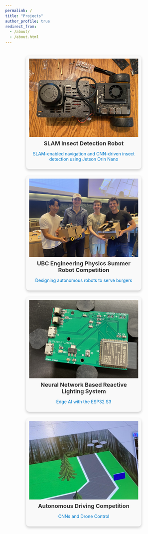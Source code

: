 ```yaml
---
permalink: /
title: "Projects"
author_profile: true
redirect_from: 
  - /about/
  - /about.html
---
```


<div class="masonry">
  <div class="project">
    <div class="image-container">
      <img src="/images/jetso.jpg" alt="Project 1" class="static-image">
      <img src="/images/WIP.jpg" alt="Project 1 GIF" class="hover-image">
    </div>
    <h3> SLAM Insect Detection Robot </h3>
    <p> <a href="/projects/project1/">SLAM-enabled navigation and CNN-driven insect detection using Jetson Orin Nano</a></p>
  </div>
  <div class="project">
    <div class="image-container">
      <img src="/images/buger.jpg" alt="Project 2" class="static-image">
      <img src="/images/burgergif.gif" alt="Project 2 GIF" class="hover-image">
    </div>
    <h3>UBC Engineering Physics Summer Robot Competition </h3>
    <p> <a href="/projects/project2/">Designing autonomous robots to serve burgers</a></p>
  </div>
  <div class="project">
    <div class="image-container">
      <img src="/images/nn4.JPG" alt="Project 3" class="static-image">
      <img src="/images/realgif.gif" alt="Project 3 GIF" class="hover-image">
    </div>
    <h3>Neural Network Based Reactive Lighting System</h3>
    <p> <a href="/projects/project3/"> Edge AI with the ESP32 S3 </a></p>
  </div>
  <div class="project">
    <div class="image-container">
      <img src="/images/dronepic.jpg" alt="Project 4" class="static-image">
      <img src="/files/fkll.gif" alt="Project 4 GIF" class="hover-image">
    </div>
    <h3>Autonomous Driving Competition</h3>
    <p> <a href="/projects/project4/">CNNs and Drone Control</a></p>
  </div>
</div>

<style>
/* Masonry Layout */
.masonry {
  display: flex;
  flex-wrap: wrap;
  gap: 20px;
  justify-content: center;
  padding: 20px;
}

/* Individual Project */
.project {
  position: relative;
  width: 350px; /* Adjust for square layout */
  border-radius: 10px;
  overflow: hidden;
  text-align: center;
  background-color: #f9f9f9;
  padding: 10px;
  box-shadow: 0 4px 8px rgba(0, 0, 0, 0.2);
}

/* Image Container */
.image-container {
  position: relative;
  width: 100%;
  height: 250px; /* Enforce square layout */
  overflow: hidden;
}

.image-container img {
  width: 100%;
  height: 100%;
  object-fit: cover;
  transition: opacity 0.3s ease, transform 0.3s ease;
}

/* Show Static Image by Default */
.static-image {
  position: absolute;
  top: 0;
  left: 0;
  z-index: 1;
  opacity: 1;
}

/* Hide Hover Image by Default */
.hover-image {
  position: absolute;
  top: 0;
  left: 0;
  z-index: 2;
  opacity: 0;
}

/* Show Hover Image on Hover */
.image-container:hover .static-image {
  opacity: 0;
}

.image-container:hover .hover-image {
  opacity: 1;
}

/* Add Zoom Effect on Hover */
.image-container:hover img {
  transform: scale(1.05);
}

/* Title and Description */
.project h3 {
  margin: 10px 0;
  font-size: 18px;
  color: #333;
}

.project p {
  font-size: 14px;
  color: #666;
}

/* Link Styling */
.project a {
  color: #007acc;
  text-decoration: none;
}

.project a:hover {
  text-decoration: underline;
}
</style>
